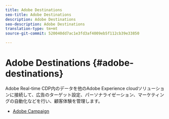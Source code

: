 ```yaml
---
title: Adobe Destinations
seo-title: Adobe Destinations
description: Adobe Destinations
seo-description: Adobe Destinations
translation-type: tm+mt
source-git-commit: 520040dd7ac1e3fd3af4009eb5f112cb39e33850

---
```



# Adobe Destinations {#adobe-destinations}

Adobe Real-time CDP内のデータを他のAdobe Experience cloudソリューションに接続して、広告のターゲット設定、パーソナライゼーション、マーケティングの自動化などを行い、顧客体験を管理します。

* [Adobe Campaign](/help/rtcdp/destinations/adobe-campaign-destination.md)
